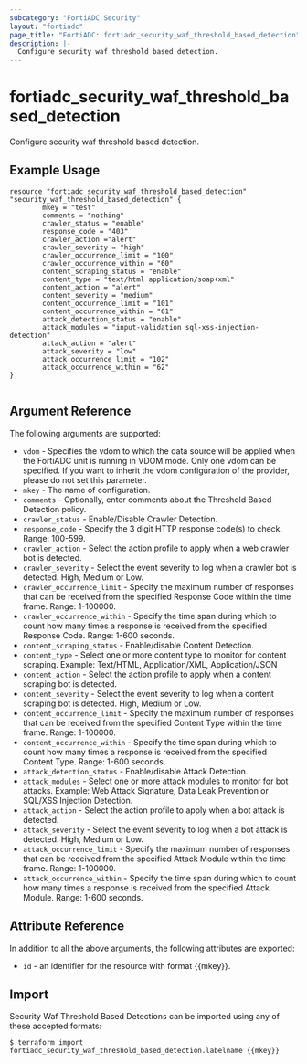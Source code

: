 ```yaml
---
subcategory: "FortiADC Security"
layout: "fortiadc"
page_title: "FortiADC: fortiadc_security_waf_threshold_based_detection"
description: |-
  Configure security waf threshold based detection.
---
```


# fortiadc_security_waf_threshold_based_detection
Configure security waf threshold based detection.

## Example Usage
```hcl
resource "fortiadc_security_waf_threshold_based_detection" "security_waf_threshold_based_detection" {
        mkey = "test"
        comments = "nothing"
        crawler_status = "enable"
        response_code = "403"
        crawler_action ="alert"
        crawler_severity = "high"
        crawler_occurrence_limit = "100"
        crawler_occurrence_within = "60"
        content_scraping_status = "enable"
        content_type = "text/html application/soap+xml"
        content_action = "alert"
        content_severity = "medium"
        content_occurrence_limit = "101"
        content_occurrence_within = "61"
        attack_detection_status = "enable"
        attack_modules = "input-validation sql-xss-injection-detection"
        attack_action = "alert"
        attack_severity = "low"
        attack_occurrence_limit = "102"
        attack_occurrence_within = "62"
}


```

## Argument Reference

The following arguments are supported:

* `vdom` - Specifies the vdom to which the data source will be applied when the FortiADC unit is running in VDOM mode. Only one vdom can be specified. If you want to inherit the vdom configuration of the provider, please do not set this parameter.
* `mkey` - The name of configuration.
* `comments` - Optionally, enter comments about the Threshold Based Detection policy.
* `crawler_status` - Enable/Disable Crawler Detection.
* `response_code` - Specify the 3 digit HTTP response code(s) to check. Range: 100-599.
* `crawler_action` - Select the action profile to apply when a web crawler bot is detected.
* `crawler_severity` - Select the event severity to log when a crawler bot is detected. High, Medium or Low.
* `crawler_occurrence_limit` - Specify the maximum number of responses that can be received from the specified Response Code within the time frame. Range: 1-100000.
* `crawler_occurrence_within` - Specify the time span during which to count how many times a response is received from the specified Response Code. Range: 1-600 seconds.
* `content_scraping_status` - Enable/disable Content Detection.
* `content_type` - Select one or more content type to monitor for content scraping. Example: Text/HTML, Application/XML, Application/JSON
* `content_action` - Select the action profile to apply when a content scraping bot is detected.
* `content_severity` - Select the event severity to log when a content scraping bot is detected. High, Medium or Low.
* `content_occurrence_limit` - Specify the maximum number of responses that can be received from the specified Content Type within the time frame. Range: 1-100000.
* `content_occurrence_within` - Specify the time span during which to count how many times a response is received from the specified Content Type. Range: 1-600 seconds.
* `attack_detection_status` - Enable/disable Attack Detection.
* `attack_modules` - Select one or more attack modules to monitor for bot attacks. Example: Web Attack Signature, Data Leak Prevention or SQL/XSS Injection Detection.
* `attack_action` - Select the action profile to apply when a bot attack is detected.
* `attack_severity` - Select the event severity to log when a bot attack is detected. High, Medium or Low.
* `attack_occurrence_limit` - Specify the maximum number of responses that can be received from the specified Attack Module within the time frame. Range: 1-100000.
* `attack_occurrence_within` - Specify the time span during which to count how many times a response is received from the specified Attack Module. Range: 1-600 seconds.


## Attribute Reference

In addition to all the above arguments, the following attributes are exported:
* `id` - an identifier for the resource with format {{mkey}}.

## Import
 Security Waf Threshold Based Detections can be imported using any of these accepted formats:
```
$ terraform import fortiadc_security_waf_threshold_based_detection.labelname {{mkey}}
```
